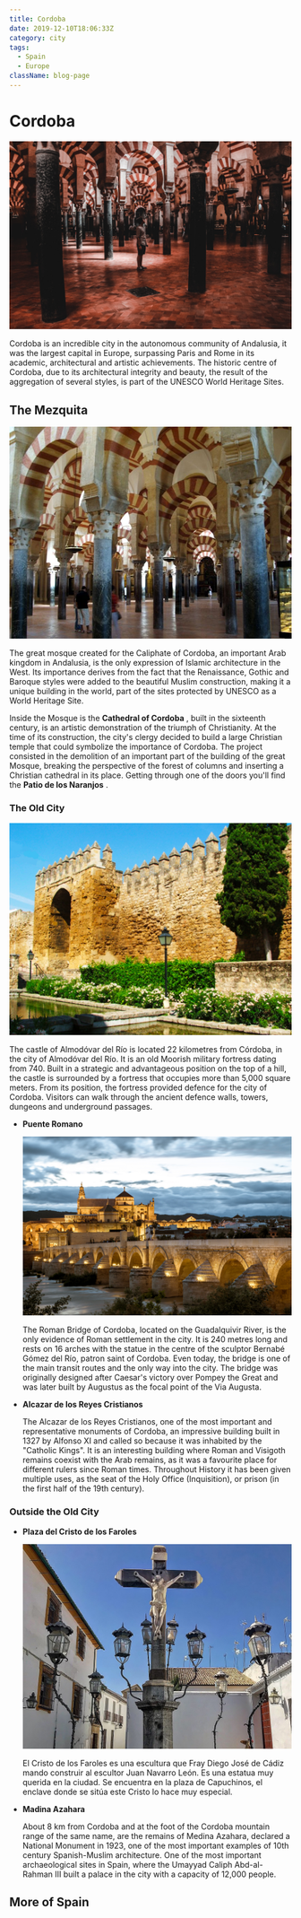 ```yaml
---
title: Cordoba
date: 2019-12-10T18:06:33Z
category: city
tags:
  - Spain
  - Europe
className: blog-page
---
```


<StartWishToGo/>

# Cordoba <WishWidget country="ES" city="Cordoba" picture="https://wish-to-go.com/images/for-wish-to-go/travel/spain/mezquita-cordoba-eliott-van-buggenhout-q4Je53Uscck-unsplash.jpg"></WishWidget>

![Cordoba - Photo by Eliott van Buggenhout](../../../images/travel/spain/mezquita-cordoba-eliott-van-buggenhout-q4Je53Uscck-unsplash.jpg)

Cordoba is an incredible city in the autonomous community of Andalusia, it was the largest capital in Europe, surpassing Paris and Rome in its academic, architectural and artistic achievements. The historic centre of Cordoba, due to its architectural integrity and beauty, the result of the aggregation of several styles, is part of the UNESCO World Heritage Sites.

## The Mezquita
<WishWidget country="ES" city="Cordoba" activity="The Mezquita" picture="https://wish-to-go.com/images/for-wish-to-go/travel/spain/mezquita_arches_cordoba.jpg" label/>

![The famous arches of the Mezquita](../../../images/travel/spain/mezquita_arches_cordoba.jpg)

The great mosque created for the Caliphate of Cordoba, an important Arab kingdom in Andalusia, is the only expression of Islamic architecture in the West. Its importance derives from the fact that the Renaissance, Gothic and Baroque styles were added to the beautiful Muslim construction, making it a unique building in the world, part of the sites protected by UNESCO as a World Heritage Site.

Inside the Mosque is the **Cathedral of Cordoba** <WishWidget country="ES" city="Cordoba" activity="Cathedral"></WishWidget>, built in the sixteenth century, is an artistic demonstration of the triumph of Christianity. At the time of its construction, the city's clergy decided to build a large Christian temple that could symbolize the importance of Cordoba. The project consisted in the demolition of an important part of the building of the great Mosque, breaking the perspective of the forest of columns and inserting a Christian cathedral in its place. Getting through one of the doors you'll find the **Patio de los Naranjos** <WishWidget country="ES" city="Cordoba" activity="Patio de los Naranjos"></WishWidget>.

### The Old City
<WishWidget country="ES" city="Cordoba" activity="The Old City" picture="https://wish-to-go.com/images/for-wish-to-go/travel/spain/citywall_cordoba.jpg" label/>

![The City Wall and Puerta de Almodóvar](../../../images/travel/spain/citywall_cordoba.jpg)

The castle of Almodóvar del Río is located 22 kilometres from Córdoba, in the city of Almodóvar del Río. It is an old Moorish military fortress dating from 740. Built in a strategic and advantageous position on the top of a hill, the castle is surrounded by a fortress that occupies more than 5,000 square meters. From its position, the fortress provided defence for the city of Cordoba. Visitors can walk through the ancient defence walls, towers, dungeons and underground passages.

- **Puente Romano** <WishWidget country="ES" city="Cordoba" activity="Puente Romano" picture="https://wish-to-go.com/images/for-wish-to-go/travel/spain/puente-romano-cordoba-saad-chaudhry-uYMyUKL1QSU-unsplash.jpg" label/>

	![Puente Romano - Photo by Saad Chaudhry](../../../images/travel/spain/puente-romano-cordoba-saad-chaudhry-uYMyUKL1QSU-unsplash.jpg)

	The Roman Bridge of Cordoba, located on the Guadalquivir River, is the only evidence of Roman settlement in the city. It is 240 metres long and rests on 16 arches with the statue in the centre of the sculptor Bernabé Gómez del Río, patron saint of Cordoba. Even today, the bridge is one of the main transit routes and the only way into the city. The bridge was originally designed after Caesar's victory over Pompey the Great and was later built by Augustus as the focal point of the Via Augusta.

- **Alcazar de los Reyes Cristianos** <WishWidget country="ES" city="Cordoba" activity="Alcazar de los Reyes Cristianos"></WishWidget>

	The Alcazar de los Reyes Cristianos, one of the most important and representative monuments of Cordoba, an impressive building built in 1327 by Alfonso XI and called so because it was inhabited by the "Catholic Kings". It is an interesting building where Roman and Visigoth remains coexist with the Arab remains, as it was a favourite place for different rulers since Roman times. Throughout History it has been given multiple uses, as the seat of the Holy Office (Inquisition), or prison (in the first half of the 19th century).

### Outside the Old City

- **Plaza del Cristo de los Faroles** <WishWidget country="ES" city="Cordoba" activity="Cristo de los faroles" picture="https://wish-to-go.com/images/for-wish-to-go/travel/spain/cristo-faroles-cordoba.jpg"></WishWidget>

	![Cristo de los Faroles](../../../images/travel/spain/cristo-faroles-cordoba.jpg)

	El Cristo de los Faroles es una escultura que Fray Diego José de Cádiz mando construir al escultor Juan Navarro León. Es una estatua muy querida en la ciudad. Se encuentra en la plaza de Capuchinos, el enclave donde se sitúa este Cristo lo hace muy especial.

- **Madina Azahara** <WishWidget country="ES" city="Cordoba" activity="Medina Azahara"></WishWidget>

  About 8 km from Cordoba and at the foot of the Cordoba mountain range of the same name, are the remains of Medina Azahara, declared a National Monument in 1923, one of the most important examples of 10th century Spanish-Muslim architecture. One of the most important archaeological sites in Spain, where the Umayyad Caliph Abd-al-Rahman III built a palace in the city with a capacity of 12,000 people.

## More of Spain

<CustomCategoryEntries className="blog-entry-card more-of" category="city" tags="Spain"/>
